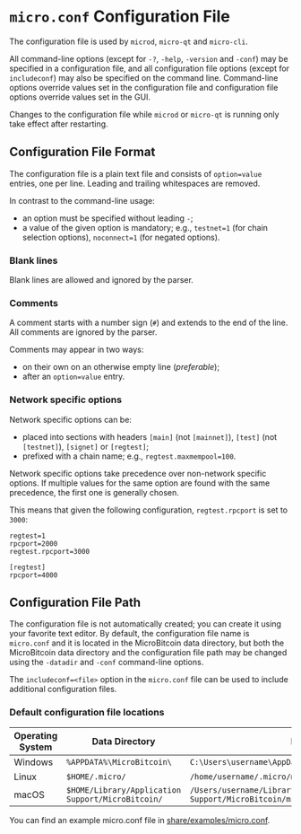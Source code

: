 # `micro.conf` Configuration File

The configuration file is used by `microd`, `micro-qt` and `micro-cli`.

All command-line options (except for `-?`, `-help`, `-version` and `-conf`) may be specified in a configuration file, and all configuration file options (except for `includeconf`) may also be specified on the command line. Command-line options override values set in the configuration file and configuration file options override values set in the GUI.

Changes to the configuration file while `microd` or `micro-qt` is running only take effect after restarting.

## Configuration File Format

The configuration file is a plain text file and consists of `option=value` entries, one per line. Leading and trailing whitespaces are removed.

In contrast to the command-line usage:
- an option must be specified without leading `-`;
- a value of the given option is mandatory; e.g., `testnet=1` (for chain selection options), `noconnect=1` (for negated options).

### Blank lines

Blank lines are allowed and ignored by the parser.

### Comments

A comment starts with a number sign (`#`) and extends to the end of the line. All comments are ignored by the parser.

Comments may appear in two ways:
- on their own on an otherwise empty line (_preferable_);
- after an `option=value` entry.

### Network specific options

Network specific options can be:
- placed into sections with headers `[main]` (not `[mainnet]`), `[test]` (not `[testnet]`), `[signet]` or `[regtest]`;
- prefixed with a chain name; e.g., `regtest.maxmempool=100`.

Network specific options take precedence over non-network specific options.
If multiple values for the same option are found with the same precedence, the
first one is generally chosen.

This means that given the following configuration, `regtest.rpcport` is set to `3000`:

```
regtest=1
rpcport=2000
regtest.rpcport=3000

[regtest]
rpcport=4000
```

## Configuration File Path

The configuration file is not automatically created; you can create it using your favorite text editor. By default, the configuration file name is `micro.conf` and it is located in the MicroBitcoin data directory, but both the MicroBitcoin data directory and the configuration file path may be changed using the `-datadir` and `-conf` command-line options.

The `includeconf=<file>` option in the `micro.conf` file can be used to include additional configuration files.

### Default configuration file locations

Operating System | Data Directory | Example Path
-- | -- | --
Windows | `%APPDATA%\MicroBitcoin\` | `C:\Users\username\AppData\Roaming\MicroBitcoin\micro.conf`
Linux | `$HOME/.micro/` | `/home/username/.micro/micro.conf`
macOS | `$HOME/Library/Application Support/MicroBitcoin/` | `/Users/username/Library/Application Support/MicroBitcoin/micro.conf`

You can find an example micro.conf file in [share/examples/micro.conf](../share/examples/micro.conf).
